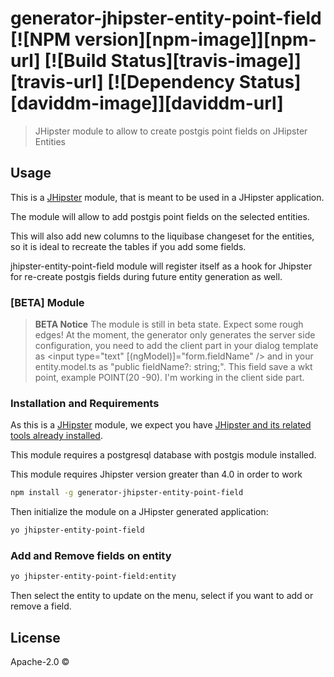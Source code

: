# generator-jhipster-entity-point-field [![NPM version][npm-image]][npm-url] [![Build Status][travis-image]][travis-url] [![Dependency Status][daviddm-image]][daviddm-url]
> JHipster module to allow to create postgis point fields on JHipster Entities
## Usage

This is a [JHipster](http://jhipster.github.io/) module, that is meant to be used in a JHipster application.

The module will allow to add postgis point fields on the selected entities.

This will also add new columns to the liquibase changeset for the entities, so it is ideal to recreate the tables if you add some fields.

jhipster-entity-point-field module will register itself as a hook for Jhipster for re-create postgis fields during future entity generation as well.

### [BETA] Module
> **BETA Notice** The module is still in beta state. Expect some rough edges!
> At the moment, the generator only generates the server side configuration, you need to add the client part in your dialog template as <input type="text" [(ngModel)]="form.fieldName" /> and in your entity.model.ts as "public fieldName?: string;". This field save a wkt point, example POINT(20 -90).
I'm working in the client side part.

### Installation and Requirements

As this is a [JHipster](http://jhipster.github.io/) module, we expect you have [JHipster and its related tools already installed](http://jhipster.github.io/installation.html).

This module requires a postgresql database with postgis module installed.

This module requires Jhipster version greater than 4.0 in order to work

```bash
npm install -g generator-jhipster-entity-point-field
```

Then initialize the module on a JHipster generated application:

```bash
yo jhipster-entity-point-field
```

### Add and Remove fields on entity

```bash
yo jhipster-entity-point-field:entity
```
Then select the entity to update on the menu, select if you want to add or remove a field.

## License

Apache-2.0 ©


